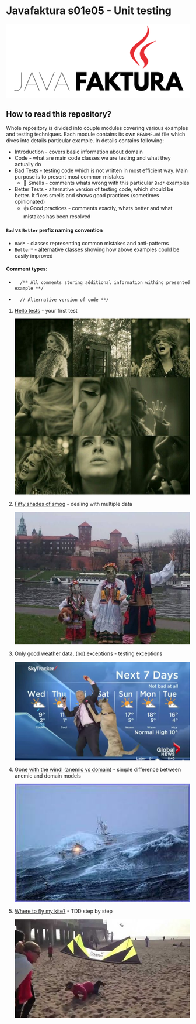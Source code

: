 ﻿# Javafaktura s01e05 - Unit testing

![.images/javafaktura.png](.images/javafaktura.png)

## How to read this repository?

Whole repository is divided into couple modules covering various examples and testing techniques.
Each module contains its own `README.md` file which dives into details particular example. In details contains following:
* Introduction - covers basic information about domain
* Code - what are main code classes we are testing and what they actually do
* Bad Tests - testing code which is not written in most efficient way. Main purpose is to present most common mistakes
    * :hankey: Smells - comments whats wrong with this particular `Bad*` examples
* Better Tests - alternative version of testing code, which should be better. It fixes smells and shows good practices (sometimes opinionated)
    * :+1: Good practices -  comments exactly, whats better and what mistakes has been resolved

#### `Bad` vs `Better` prefix naming convention
* `Bad*` - classes representing common mistakes and anti-patterns
* `Better*` - alternative classes showing how above examples could be easily improved

#### Comment types:
* ```
    /** All comments storing additional information withing presented example **/
  ```

* ```
    // Alternative version of code **/
  ```

01. [Hello tests](01/README.md) - your first test

    ![.images/01.jpg](.images/01.jpg)

02. [Fifty shades of smog](02/README.md) - dealing with multiple data

    ![.images/02.jpg](.images/02.jpg)

03. [Only good weather data, (no) exceptions](03/README.md) - testing exceptions

    ![.images/03.png](.images/03.png)

04. [Gone with the wind! (anemic vs domain)](04/README.md) - simple difference between anemic and domain models

    ![.images/04.jpg](.images/04.jpg)

05. [Where to fly my kite?](05/README.md) - TDD step by step

    ![.images/05.jpg](.images/05.jpg)
